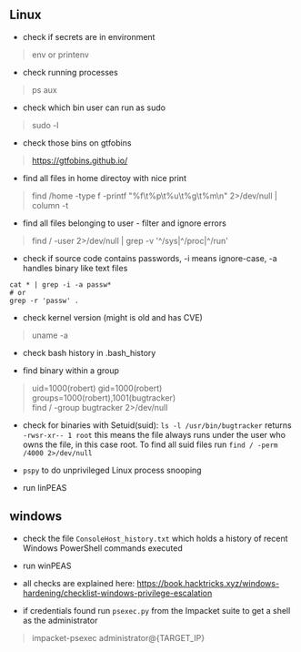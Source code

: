 ## Linux
- check if secrets are in environment
> env or printenv

- check running processes
> ps aux

- check which bin user can run as sudo
> sudo -l

- check those bins on gtfobins
> https://gtfobins.github.io/

- find all files in home directoy with nice print
> find /home -type f -printf "%f\t%p\t%u\t%g\t%m\n" 2>/dev/null | column -t

- find all files belonging to user - filter and ignore errors
> find / -user <USER> 2>/dev/null | grep -v '^/sys\|^/proc\|^/run'

- check if source code contains passwords, -i means ignore-case, -a handles binary like text files
```
cat * | grep -i -a passw*
# or
grep -r 'passw' .
```

- check kernel version (might is old and has CVE)
> uname -a

- check bash history in .bash_history

- find binary within a group
> uid=1000(robert) gid=1000(robert) groups=1000(robert),1001(bugtracker)  
> find / -group bugtracker 2>/dev/null

- check for binaries with Setuid(suid): `ls -l /usr/bin/bugtracker` returns `-rwsr-xr-- 1 root` this means the file always runs under the user who owns the file, in this case root.
To find all suid files run `find / -perm /4000 2>/dev/null`

- `pspy` to do unprivileged Linux process snooping

- run linPEAS

## windows

- check the file `ConsoleHost_history.txt` which holds a history of recent Windows PowerShell commands executed

- run winPEAS

- all checks are explained here: https://book.hacktricks.xyz/windows-hardening/checklist-windows-privilege-escalation

- if credentials found run `psexec.py` from the Impacket suite to get a shell as the administrator
> impacket-psexec administrator@{TARGET_IP}

